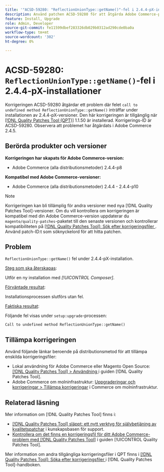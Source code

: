 ```yaml
---
title: '"ACSD-59280: "ReflectionUnionType::getName()"-fel i 2.4.4-pX-installationer"'
description: Använd patchen ACSD-59280 för att åtgärda Adobe Commerce-problemet där felet "anrop till undefined method ReflectionUnionType::getName()" inträffar under installationen av version 2.4.4-pX.
feature: Install, Upgrade
role: Admin, Developer
source-git-commit: fe11599dbef283326db029b0312ad290cde0ba0a
workflow-type: tm+mt
source-wordcount: '302'
ht-degree: 0%

---
```


# ACSD-59280: `ReflectionUnionType::getName()`-fel i 2.4.4-pX-installationer

Korrigeringen ACSD-59280 åtgärdar ett problem där felet `call to undefined method ReflectionUnionType::getName()` inträffar under installationen av 2.4.4-pX-versioner. Den här korrigeringen är tillgänglig när [[!DNL Quality Patches Tool (QPT)]](https://experienceleague.adobe.com/en/docs/commerce-knowledge-base/kb/announcements/commerce-announcements/magento-quality-patches-released-new-tool-to-self-serve-quality-patches) 1.1.50 är installerad. Korrigerings-ID är ACSD-59280. Observera att problemet har åtgärdats i Adobe Commerce 2.4.5.

## Berörda produkter och versioner

**Korrigeringen har skapats för Adobe Commerce-version:**

* Adobe Commerce (alla distributionsmetoder) 2.4.4-p8

**Kompatibel med Adobe Commerce-versioner:**

* Adobe Commerce (alla distributionsmetoder) 2.4.4 - 2.4.4-p10

>[!NOTE]
>
>Korrigeringen kan bli tillämplig för andra versioner med nya [!DNL Quality Patches Tool]-versioner. Om du vill kontrollera om korrigeringen är kompatibel med din Adobe Commerce-version uppdaterar du `magento/quality-patches`-paketet till den senaste versionen och kontrollerar kompatibiliteten på [[!DNL Quality Patches Tool]: Sök efter korrigeringsfiler ](https://experienceleague.adobe.com/tools/commerce-quality-patches/index.html). Använd patch-ID:t som söknyckelord för att hitta patchen.

## Problem

`ReflectionUnionType::getName()` fel under 2.4.4-pX-installation.

<u>Steg som ska återskapas</u>:

Utför en ny installation med *[!UICONTROL Composer]*.

<u>Förväntade resultat</u>:

Installationsprocessen slutförs utan fel.

<u>Faktiska resultat</u>:

Följande fel visas under `setup:upgrade`-processen:

`Call to undefined method ReflectionUnionType::getName()`

## Tillämpa korrigeringen

Använd följande länkar beroende på distributionsmetod för att tillämpa enskilda korrigeringsfiler:

* Lokal användning för Adobe Commerce eller Magento Open Source: [[!DNL Quality Patches Tool] > Användning ](/help/tools/quality-patches-tool/usage.md) i guiden [!DNL Quality Patches Tool].
* Adobe Commerce om molninfrastruktur: [Uppgraderingar och korrigeringar > Tillämpa korrigeringar](https://experienceleague.adobe.com/docs/commerce-cloud-service/user-guide/develop/upgrade/apply-patches.html) i Commerce om molninfrastruktur.

## Relaterad läsning

Mer information om [!DNL Quality Patches Tool] finns i:

* [[!DNL Quality Patches Tool] släppt: ett nytt verktyg för självbetjäning av kvalitetspatchar](https://experienceleague.adobe.com/en/docs/commerce-knowledge-base/kb/announcements/commerce-announcements/magento-quality-patches-released-new-tool-to-self-serve-quality-patches) i kunskapsbasen för support.
* [Kontrollera om det finns en korrigeringsfil för ditt Adobe Commerce-problem med  [!DNL Quality Patches Tool]](/help/tools/quality-patches-tool/patches-available-in-qpt/check-patch-for-magento-issue-with-magento-quality-patches.md) i guiden [!UICONTROL Quality Patches Tool].


Mer information om andra tillgängliga korrigeringsfiler i QPT finns i [[!DNL Quality Patches Tool]: Söka efter korrigeringsfiler ](https://experienceleague.adobe.com/tools/commerce-quality-patches/index.html) i [!DNL Quality Patches Tool]-handboken.
